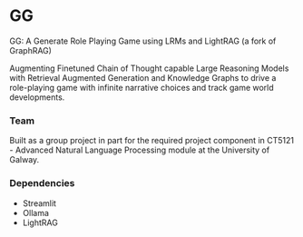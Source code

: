 # GG
GG: A Generate Role Playing Game using LRMs and LightRAG (a fork of GraphRAG)


Augmenting Finetuned Chain of Thought capable Large Reasoning Models with Retrieval Augmented Generation and Knowledge Graphs to drive a role-playing game with infinite narrative choices and track game world developments.

### Team
Built as a group project in part for the required project component in CT5121 - Advanced Natural Language Processing module at the University of Galway. 

### Dependencies
<ul>
  <li>Streamlit</li>
  <li>Ollama</li>
  <li>LightRAG</li>
</ul>
